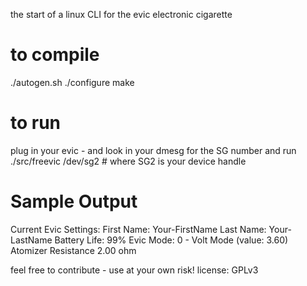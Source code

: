 the start of a linux CLI for the evic electronic cigarette


# to compile
./autogen.sh
./configure
make



# to run
plug in your evic - and look in your dmesg for the SG number and run
./src/freevic /dev/sg2 # where SG2 is your device handle



# Sample Output
Current Evic Settings:
First Name: Your-FirstName
Last Name: Your-LastName
Battery Life: 99%
Evic Mode: 0 - Volt Mode (value: 3.60)
Atomizer Resistance 2.00 ohm


feel free to contribute - use at your own risk!
license: GPLv3
